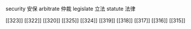 




security 安保
arbitrate 仲裁
legislate 立法
statute 法律

[[323]]
[[322]]
[[320]]
[[325]]
[[324]]
[[319]]
[[318]]
[[317]]
[[316]]
[[315]]